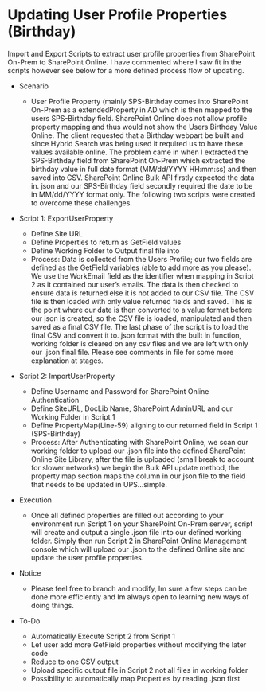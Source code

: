 # Updating User Profile Properties (Birthday)
Import and Export Scripts to extract user profile properties from SharePoint On-Prem to SharePoint Online. I have commented where I saw fit in the scripts however see below for a more defined process flow of updating. 

* Scenario
  * User Profile Property (mainly SPS-Birthday comes into SharePoint On-Prem as a extendedProperty in AD which is then mapped to the users SPS-Birthday field. SharePoint Online does not allow profile property mapping and thus would not show the Users Birthday Value Online. The client requested that a Birthday webpart be built and since Hybrid Search was being used it required us to have these values available online. The problem came in when I extracted the SPS-Birthday field from SharePoint On-Prem which extracted the birthday value in full date format (MM/dd/YYYY HH:mm:ss) and then saved into CSV. SharePoint Online Bulk API firstly expected the data in. json and our SPS-Birthday field secondly required the date to be in MM/dd/YYYY format only. The following two scripts were created to overcome these challenges. 

* Script 1: ExportUserProperty
  * Define Site URL 
  * Define Properties to return as GetField values
  * Define Working Folder to Output final file into
  * Process: Data is collected from the Users Profile; our two fields are defined as the GetField variables (able to add more as you please). We use the WorkEmail field as the identifier when mapping in Script 2 as it contained our user’s emails. The data is then checked to ensure data is returned else it is not added to our CSV file. The CSV file is then loaded with only value returned fields and saved. This is the point where our date is then converted to a value format before our json is created, so the CSV file is loaded, manipulated and then saved as a final CSV file. The last phase of the script is to load the final CSV and convert it to. json format with the built in function, working folder is cleared on any csv files and we are left with only our .json final file. Please see comments in file for some more explanation at stages. 

* Script 2: ImportUserProperty
  * Define Username and Password for SharePoint Online Authentication
  * Define SiteURL, DocLib Name, SharePoint AdminURL and our Working Folder in Script 1
  * Define PropertyMap(Line-59) aligning to our returned field in Script 1 (SPS-Birthday)
  * Process: After Authenticating with SharePoint Online, we scan our working folder to upload our .json file into the defined SharePoint Online Site Library, after the file is uploaded (small break to account for slower networks) we begin the Bulk API update method, the property map section maps the column in our json file to the field that needs to be updated in UPS...simple. 

* Execution
  * Once all defined properties are filled out according to your environment run Script 1 on your SharePoint On-Prem server, script will create and output a single .json file into our defined working folder. Simply then run Script 2 in SharePoint Online Management console which will upload our .json to the defined Online site and update the user profile properties.

* Notice
  * Please feel free to branch and modify, Im sure a few steps can be done more efficiently and Im always open to learning new ways of doing things. 

* To-Do
  * Automatically Execute Script 2 from Script 1
  * Let user add more GetField properties without modifying the later code
  * Reduce to one CSV output
  * Upload specific output file in Script 2 not all files in working folder
  * Possibility to automatically map Properties by reading .json first
